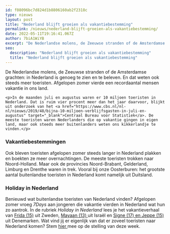 ```yaml
---
id: f08096bc7d824d1b8806160ab2f2318c
type: nieuws
layout: post
title: "Nederland blijft groeien als vakantiebestemming"
permalink: /nieuws/nederland-blijft-groeien-als-vakantiebestemming/
date: 2022-05-11T19:16:41.067Z
author: 7biA1WiYB
excerpt: "De Nederlandse molens, de Zeeuwse stranden of de Amsterdamse grachten: in Nederland is genoeg te zien en te beleven. En dat weten ook steeds meer toeristen. Afgelopen zomer vierde een recordaantal mensen vakantie in ons land.   "
seo:
  description: "Nederland blijft groeien als vakantiebestemming"
  title: "Nederland blijft groeien als vakantiebestemming"
---
```

De Nederlandse molens, de Zeeuwse stranden of de Amsterdamse grachten: in Nederland is genoeg te zien en te beleven. En dat weten ook steeds meer toeristen. Afgelopen zomer vierde een recordaantal mensen vakantie in ons land.   

    <p>In de maanden juli en augustus waren er 10 miljoen toeristen in Nederland. Dat is ruim vier procent meer dan het jaar daarvoor, blijkt uit onderzoek van het <a href="https://www.cbs.nl/nl-nl/nieuws/2019/48/bijna-10-miljoen-verblijfsgasten-in-juli-en-augustus" target="_blank">Centraal Bureau voor Statistiek</a>. De meeste toeristen waren Nederlanders die op vakantie gingen in eigen land, maar ook steeds meer buitenlanders weten ons kikkerlandje te vinden.</p>
<h3>Vakantiebestemmingen</h3>
<p>Ook bleven toeristen afgelopen zomer steeds langer in Nederland plakken en boekten ze meer overnachtingen. De meeste toeristen trokken naar Noord-Holland. Maar ook de provincies Noord-Brabant, Gelderland, Limburg en Drenthe waren in trek. Vooral bij onze Oosterburen: het grootste aantal buitenlandse toeristen in Nederland komt namelijk uit Duitsland. </p>
<h3>Holiday in Nederland</h3>
<p>Benieuwd wat buitenlandse toeristen van Nederland vinden? Afgelopen zomer vroeg <em>7Days </em>aan jongeren die vakantie vierden in Nederland wat hun zo aantrok. In de rubriek <em>Holiday in Nederland </em>lees je het vakantieverhaal van <a href="https://7dagen.netlify.app/nieuws-lifestyle/frida-15-uit-zweden-‘de-grachten-zijn-zo-mooi’">Frida (15)</a> uit Zweden, <a href="https://7dagen.netlify.app/nieuws-lifestyle/mayaan-13-uit-israël-het-hier-zo-vredig">Mayaan (13) </a>uit Israël en <a href="https://7dagen.netlify.app/nieuws-lifestyle/‘nederland-lijkt-heel-veel-op-denemarken’">Signe (17) en Jeppe (15)</a> uit Denemarken. Wat vind jij er eigenlijk van dat er zoveel toeristen naar Nederland komen? Stem <a href="https://7dagen.netlify.app/stelling-79">hier </a>mee op de stelling van deze week.</p>  
